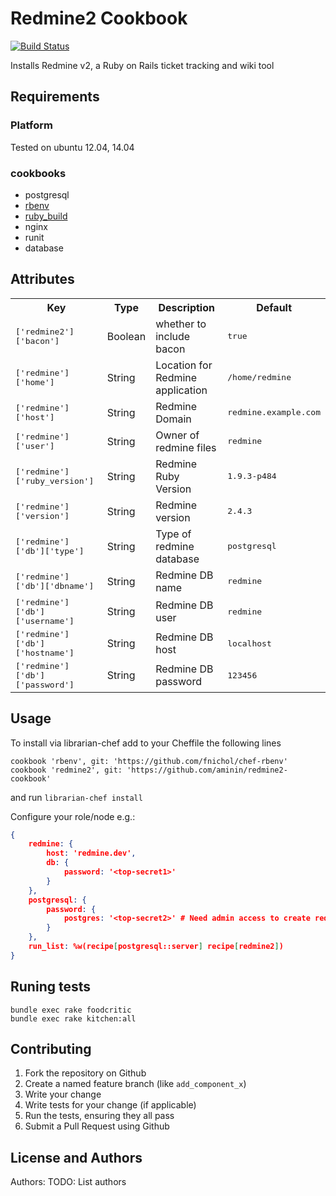 # Redmine2 Cookbook

[![Build Status](https://secure.travis-ci.org/aminin/redmine2-cookbook.png?branch=master)](http://travis-ci.org/aminin/redmine2-cookbook)

Installs Redmine v2, a Ruby on Rails ticket tracking and wiki tool

## Requirements

### Platform

Tested on ubuntu 12.04, 14.04

### cookbooks

* postgresql
* [rbenv](https://github.com/fnichol/chef-rbenv)
* [ruby_build](https://github.com/fnichol/chef-ruby_build)
* nginx
* runit
* database

## Attributes

<table>
  <tr>
    <th>Key</th>
    <th>Type</th>
    <th>Description</th>
    <th>Default</th>
  </tr>
  <tr>
    <td><tt>['redmine2']['bacon']</tt></td>
    <td>Boolean</td>
    <td>whether to include bacon</td>
    <td><tt>true</tt></td>
  </tr>
  
  </tr>
  <tr>
    <td><tt>['redmine']['home']</tt></td>
    <td>String</td>
    <td>Location for Redmine application</td>
    <td><tt>/home/redmine</tt></td>
  </tr>
  <tr>
    <td><tt>['redmine']['host']</tt></td>
    <td>String</td>
    <td>Redmine Domain</td>
    <td><tt>redmine.example.com</tt></td>
  </tr>
  <tr>
    <td><tt>['redmine']['user']</tt></td>
    <td>String</td>
    <td>Owner of redmine files</td>
    <td><tt>redmine</tt></td>
  </tr>
  <tr>
    <td><tt>['redmine']['ruby_version']</tt></td>
    <td>String</td>
    <td>Redmine Ruby Version</td>
    <td><tt>1.9.3-p484</tt></td>
  </tr>
  <tr>
    <td><tt>['redmine']['version']</tt></td>
    <td>String</td>
    <td>Redmine version</td>
    <td><tt>2.4.3</tt></td>
  </tr>
  <tr>
    <td><tt>['redmine']['db']['type']</tt></td>
    <td>String</td>
    <td>Type of redmine database</td>
    <td><tt>postgresql</tt></td>
  </tr>
  <tr>
    <td><tt>['redmine']['db']['dbname']</tt></td>
    <td>String</td>
    <td>Redmine DB name</td>
    <td><tt>redmine</tt></td>
  </tr>
  <tr>
    <td><tt>['redmine']['db']['username']</tt></td>
    <td>String</td>
    <td>Redmine DB user</td>
    <td><tt>redmine</tt></td>
  </tr>
  <tr>
    <td><tt>['redmine']['db']['hostname']</tt></td>
    <td>String</td>
    <td>Redmine DB host</td>
    <td><tt>localhost</tt></td>
  </tr>
  <tr>
    <td><tt>['redmine']['db']['password']</tt></td>
    <td>String</td>
    <td>Redmine DB password</td>
    <td><tt>123456</tt></td>
  </tr>
</table>

## Usage

To install via librarian-chef add to your Cheffile the following lines

```
cookbook 'rbenv', git: 'https://github.com/fnichol/chef-rbenv'
cookbook 'redmine2', git: 'https://github.com/aminin/redmine2-cookbook'
```

and run `librarian-chef install`

Configure your role/node e.g.:

```json
{
    redmine: {
        host: 'redmine.dev',
        db: {
            password: '<top-secret1>'
        }
    },
    postgresql: {
        password: {
            postgres: '<top-secret2>' # Need admin access to create redmine DB
        }
    },
    run_list: %w(recipe[postgresql::server] recipe[redmine2])
}
```

## Runing tests

```
bundle exec rake foodcritic
bundle exec rake kitchen:all
```

## Contributing

1. Fork the repository on Github
2. Create a named feature branch (like `add_component_x`)
3. Write your change
4. Write tests for your change (if applicable)
5. Run the tests, ensuring they all pass
6. Submit a Pull Request using Github

## License and Authors

Authors: TODO: List authors
